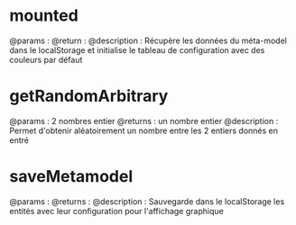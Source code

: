 # mounted
@params :
@return :
@description : Récupère les données du méta-model dans le localStorage 
et initialise le tableau de configuration avec des couleurs par défaut

# getRandomArbitrary
@params : 2 nombres entier
@returns : un nombre entier
@description : Permet d'obtenir aléatoirement un nombre entre les 2 entiers donnés en entré

# saveMetamodel
@params : 
@returns : 
@description : Sauvegarde dans le localStorage les entités avec leur configuration 
pour l'affichage graphique 
